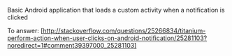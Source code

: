 Basic Android application that loads a custom activity when a notification is clicked

To answer: [http://stackoverflow.com/questions/25266834/titanium-perform-action-when-user-clicks-on-android-notification/25281103?noredirect=1#comment39397000_25281103]

